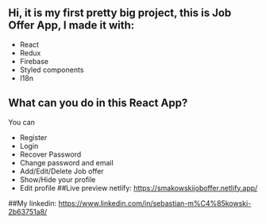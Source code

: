 ## Hi, it is my first pretty big project, this is Job Offer App, I made it with:

- React
- Redux
- Firebase
- Styled components
- I18n 

## What can you do in this React App? 
You can 
- Register
- Login
- Recover Password
- Change password and email
- Add/Edit/Delete Job offer
- Show/Hide your profile
- Edit profile
##Live preview
netlify: https://smakowskijoboffer.netlify.app/


##My linkedin: https://www.linkedin.com/in/sebastian-m%C4%85kowski-2b63751a8/
